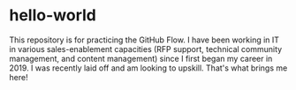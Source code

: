 # hello-world
This repository is for practicing the GitHub Flow.
I have been working in IT in various sales-enablement capacities (RFP support, technical community management, and content management) since I first began my career in 2019. 
I was recently laid off and am looking to upskill. That's what brings me here!
